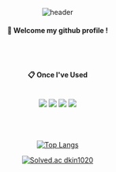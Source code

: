 

<div align="center"> 

![header](https://capsule-render.vercel.app/api?type=cylinder&color=86E57F&height=150&section=header&text=chaeyeon&fontColor=ffffff&fontSize=70&animation=fadeIn&fontAlignY=55&desc=%20&descAlignY=62&descAlign=62)
  
####  :wave: Welcome my github profile !

  
 <br/>
 <br/>
  
####  :clipboard: Once I've Used 
  
 <br/>
  
<img src="https://img.shields.io/badge/JAVA-007396?style=for-the-badge&logo=Java&logoColor=white">
<img src="https://img.shields.io/badge/Eclipse-2C2255?style=for-the-badge&logo=Eclipse%20IDE&logoColor=white">
<img src="https://img.shields.io/badge/github-181717?style=for-the-badge&logo=github&logoColor=white">
<img src="https://img.shields.io/badge/VSCode-007ACC?style=for-the-badge&logo=VisualStudioCode&logoColor=white">
  <br/>

   <br/>
   <br/>

  <br/>
  
[![Top Langs](https://github-readme-stats.vercel.app/api/top-langs/?username=dkin12&layout=compact)](https://github.com/anuraghazra/github-readme-stats)
  
[![Solved.ac
dkin1020](http://mazassumnida.wtf/api/mini/generate_badge?boj={handle})](https://solved.ac/{handle})
